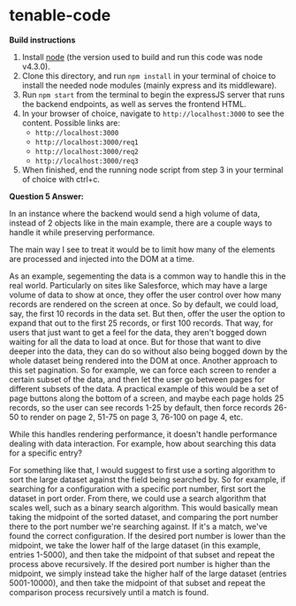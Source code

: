 # tenable-code

__Build instructions__

1. Install [node](http://nodejs.org) (the version used to build and run this code was node v4.3.0).   
2. Clone this directory, and run `npm install` in your terminal of choice to install the needed node modules (mainly express and its middleware).  
3. Run `npm start` from the terminal to begin the expressJS server that runs the backend endpoints, as well as serves the frontend HTML.  
4. In your browser of choice, navigate to `http://localhost:3000` to see the content. Possible links are:  
   * `http://localhost:3000`  
   * `http://localhost:3000/req1`  
   * `http://localhost:3000/req2`  
   * `http://localhost:3000/req3`  
5. When finished, end the running node script from step 3 in your terminal of choice with ctrl+c.  

__Question 5 Answer:__  

In an instance where the backend would send a high volume of data, instead of 2 objects like in the main example, there are a couple ways to handle it while preserving performance.  

The main way I see to treat it would be to limit how many of the elements are processed and injected into the DOM at a time.  

As an example, segementing the data is a common way to handle this in the real world. Particularly on sites like Salesforce, which may have a large volume of data to show at once, they offer the user control over how many records are rendered on the screen at once. So by default, we could load, say, the first 10 records in the data set. But then, offer the user the option to expand that out to the first 25 records, or first 100 records. That way, for users that just want to get a feel for the data, they aren't bogged down waiting for all the data to load at once. But for those that want to dive deeper into the data, they can do so without also being bogged down by the whole dataset being rendered into the DOM at once. Another approach to this set pagination. So for example, we can force each screen to render a certain subset of the data, and then let the user go between pages for different subsets of the data. A practical example of this would be a set of page buttons along the bottom of a screen, and maybe each page holds 25 records, so the user can see records 1-25 by default, then force records 26-50 to render on page 2, 51-75 on page 3, 76-100 on page 4, etc.  

While this handles rendering performance, it doesn't handle performance dealing with data interaction. For example, how about searching this data for a specific entry?  

For something like that, I would suggest to first use a sorting algorithm to sort the large dataset against the field being searched by. So for example, if searching for a configuration with a specific port number, first sort the dataset in port order. From there, we could use a search algorithm that scales well, such as a binary search algorithm. This would basically mean taking the midpoint of the sorted dataset, and comparing the port number there to the port number we're searching against. If it's a match, we've found the correct configuration. If the desired port number is lower than the midpoint, we take the lower half of the large dataset (in this example, entries 1-5000), and then take the midpoint of that subset and repeat the process above recursively. If the desired port number is higher than the midpoint, we simply instead take the higher half of the large dataset (entries 5001-10000), and then take the midpoint of that subset and repeat the comparison process recursively until a match is found.  